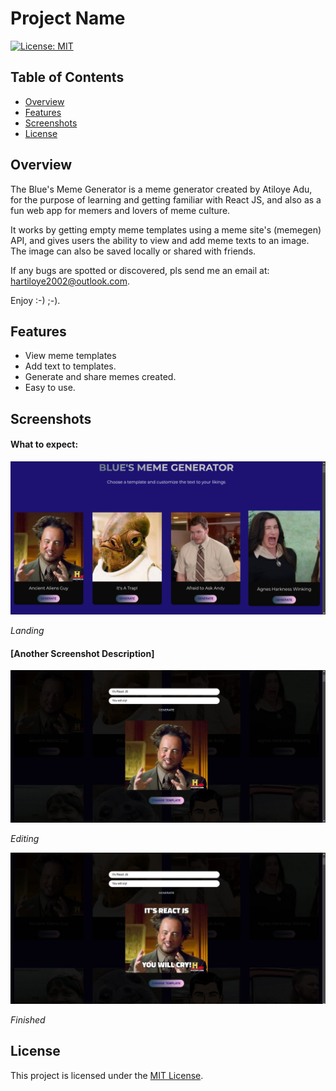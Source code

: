 # Project Name

[![License: MIT](https://img.shields.io/badge/License-MIT-yellow.svg)](https://opensource.org/licenses/MIT)

## Table of Contents

- [Overview](#overview)
- [Features](#features)
- [Screenshots](#screenshots)
- [License](#license)

## Overview

The Blue's Meme Generator is a meme generator created by Atiloye Adu, for the purpose of learning and getting familiar with React JS, and also as a fun web app for memers and lovers of meme culture.

It works by getting empty meme templates using a meme site's (memegen) API, and gives users the ability to view and add meme texts to an image. The image can also be saved locally or shared with friends.

If any bugs are spotted or discovered, pls send me an email at: hartiloye2002@outlook.com.

Enjoy :-) ;-).

## Features

- View meme templates
- Add text to templates.
- Generate and share memes created.
- Easy to use.

## Screenshots
#### What to expect:
![Screenshot Image](public/screenshots/sc1.png)

*Landing*

#### [Another Screenshot Description]

![Another Screenshot Image](public/screenshots/sc2.png)

*Editing*

![Another Screenshot Image](public/screenshots/sc3.png)

*Finished*

## License

This project is licensed under the [MIT License](LICENSE).
